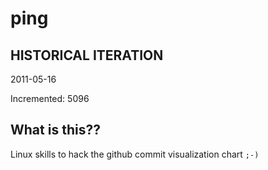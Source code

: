 # ping

## HISTORICAL ITERATION
2011-05-16

Incremented: 5096

## What is this?? 
Linux skills to hack the github commit visualization chart `;-)`
